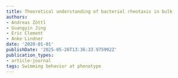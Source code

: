 ```yaml
---
title: Theoretical understanding of bacterial rheotaxis in bulk
authors:
- Andreas Zöttl
- Guangyin Jing
- Eric Clement
- Anke Lindner
date: '2020-01-01'
publishDate: '2025-05-26T13:36:33.975992Z'
publication_types:
- article-journal
tags: Swimming behavior at phenotype
---
```

